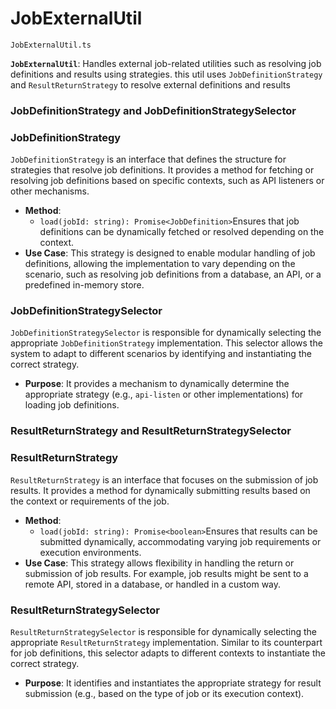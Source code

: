 # JobExternalUtil

`JobExternalUtil.ts`

**`JobExternalUtil`**: Handles external job-related utilities such as resolving job definitions and results using strategies. this util uses `JobDefinitionStrategy` and `ResultReturnStrategy` to resolve external definitions and results

### **JobDefinitionStrategy and JobDefinitionStrategySelector**

### **JobDefinitionStrategy**

`JobDefinitionStrategy` is an interface that defines the structure for strategies that resolve job definitions. It provides a method for fetching or resolving job definitions based on specific contexts, such as API listeners or other mechanisms.

- **Method**:
    - `load(jobId: string): Promise<JobDefinition>`Ensures that job definitions can be dynamically fetched or resolved depending on the context.
- **Use Case**:
This strategy is designed to enable modular handling of job definitions, allowing the implementation to vary depending on the scenario, such as resolving job definitions from a database, an API, or a predefined in-memory store.

### **JobDefinitionStrategySelector**

`JobDefinitionStrategySelector` is responsible for dynamically selecting the appropriate `JobDefinitionStrategy` implementation. This selector allows the system to adapt to different scenarios by identifying and instantiating the correct strategy.

- **Purpose**:
It provides a mechanism to dynamically determine the appropriate strategy (e.g., `api-listen` or other implementations) for loading job definitions.

### **ResultReturnStrategy and ResultReturnStrategySelector**

### **ResultReturnStrategy**

`ResultReturnStrategy` is an interface that focuses on the submission of job results. It provides a method for dynamically submitting results based on the context or requirements of the job.

- **Method**:
    - `load(jobId: string): Promise<boolean>`Ensures that results can be submitted dynamically, accommodating varying job requirements or execution environments.
- **Use Case**:
This strategy allows flexibility in handling the return or submission of job results. For example, job results might be sent to a remote API, stored in a database, or handled in a custom way.

### **ResultReturnStrategySelector**

`ResultReturnStrategySelector` is responsible for dynamically selecting the appropriate `ResultReturnStrategy` implementation. Similar to its counterpart for job definitions, this selector adapts to different contexts to instantiate the correct strategy.

- **Purpose**:
It identifies and instantiates the appropriate strategy for result submission (e.g., based on the type of job or its execution context).